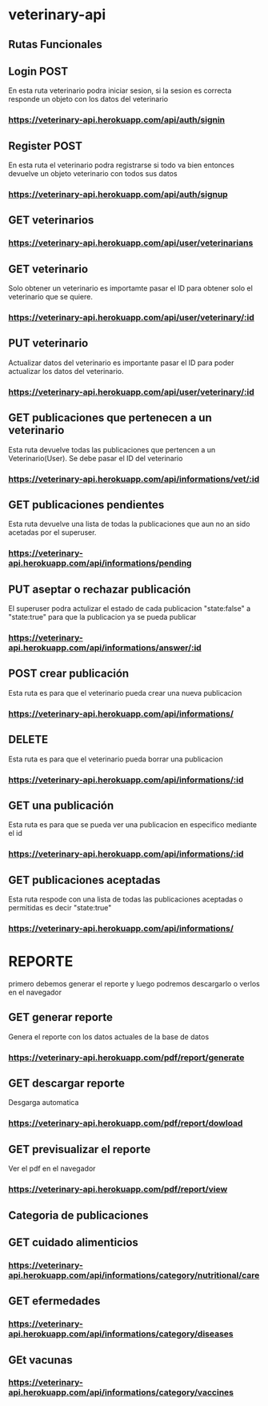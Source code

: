 # veterinary-api

## Rutas Funcionales
## Login POST
En esta ruta veterinario podra iniciar sesion, si la sesion es correcta responde un objeto con los datos del veterinario
### https://veterinary-api.herokuapp.com/api/auth/signin

## Register POST
En esta ruta el veterinario podra registrarse si todo va bien entonces devuelve un objeto veterinario con todos sus datos
### https://veterinary-api.herokuapp.com/api/auth/signup

## GET veterinarios
### https://veterinary-api.herokuapp.com/api/user/veterinarians

## GET veterinario
Solo obtener un veterinario es importamte pasar el  ID para obtener solo el veterinario que se quiere.
### https://veterinary-api.herokuapp.com/api/user/veterinary/:id

## PUT veterinario
Actualizar datos del veterinario es importante pasar el ID para poder actualizar los datos del veterinario.
### https://veterinary-api.herokuapp.com/api/user/veterinary/:id

## GET publicaciones que pertenecen a un veterinario
Esta ruta devuelve todas las publicaciones que pertencen a un Veterinario(User). Se debe pasar el ID del veterinario

### https://veterinary-api.herokuapp.com/api/informations/vet/:id

## GET publicaciones pendientes
Esta ruta devuelve una lista de todas la publicaciones que aun no an sido acetadas por el superuser.
### https://veterinary-api.herokuapp.com/api/informations/pending

## PUT aseptar o rechazar publicación
El superuser podra actulizar el estado de cada publicacion "state:false" a "state:true" para que la publicacion ya se pueda publicar 
### https://veterinary-api.herokuapp.com/api/informations/answer/:id

## POST crear publicación
Esta ruta es para que el veterinario pueda crear una nueva publicacion
### https://veterinary-api.herokuapp.com/api/informations/

## DELETE
Esta ruta es para que el veterinario pueda borrar una publicacion
### https://veterinary-api.herokuapp.com/api/informations/:id

## GET una publicación
Esta ruta es para que se pueda ver una publicacion en especifico mediante el id
### https://veterinary-api.herokuapp.com/api/informations/:id

## GET publicaciones aceptadas
Esta ruta respode con una lista de todas las publicaciones aceptadas o permitidas es decir "state:true"
### https://veterinary-api.herokuapp.com/api/informations/

# REPORTE
primero debemos generar el reporte y luego podremos descargarlo o verlos en el navegador 
## GET generar reporte
Genera el reporte con los datos actuales de la base de datos
### https://veterinary-api.herokuapp.com/pdf/report/generate

## GET descargar reporte
Desgarga automatica
### https://veterinary-api.herokuapp.com/pdf/report/dowload

## GET previsualizar el reporte 
Ver el pdf en el navegador
### https://veterinary-api.herokuapp.com/pdf/report/view

## Categoria de publicaciones
## GET cuidado alimenticios
### https://veterinary-api.herokuapp.com/api/informations/category/nutritional/care
## GET efermedades
### https://veterinary-api.herokuapp.com/api/informations/category/diseases
## GEt vacunas
### https://veterinary-api.herokuapp.com/api/informations/category/vaccines



